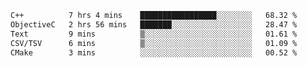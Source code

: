 <!--START_SECTION:waka-->

```txt
C++          7 hrs 4 mins    █████████████████░░░░░░░░   68.32 %
ObjectiveC   2 hrs 56 mins   ███████░░░░░░░░░░░░░░░░░░   28.47 %
Text         9 mins          ▒░░░░░░░░░░░░░░░░░░░░░░░░   01.61 %
CSV/TSV      6 mins          ▒░░░░░░░░░░░░░░░░░░░░░░░░   01.09 %
CMake        3 mins          ░░░░░░░░░░░░░░░░░░░░░░░░░   00.52 %
```

<!--END_SECTION:waka-->
